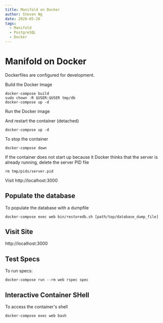 ```yaml
---
title: Manifold on Docker
author: Steven Ng
date: 2020-05-26
tags:
  - Manifold
  - PostgreSQL
  - Docker
---
```


# Manifold on Docker

Dockerfiles are configured for development.

Build the Docker Image

    docker-compose build
    sudo chown -R $USER:$USER tmp/db
    docker-compose up -d


Run the Docker image

And restart the container (detached)

    docker-compose up -d


To stop the container

    docker-compose down


If the container does not start up because it Docker thinks that the server is already running,
delete the server PID file


    rm tmp/pids/server.pid


Visit http://localhost:3000

## Populate the database

To populate the database with a dumpfile

    docker-compose exec web bin/restoredb.sh [path/top/database_dump_file]

## Visit Site

http://localhost:3000

## Test Specs

To run specs:

    docker-compose run --rm web rspec spec

## Interactive Container SHell

To access the container's shell

    docker-compose exec web bash
